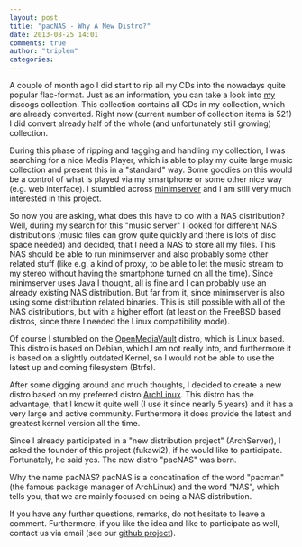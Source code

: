 ```yaml
---
layout: post
title: "pacNAS - Why A New Distro?"
date: 2013-08-25 14:01
comments: true
author: "triplem"
categories:
---
```


A couple of month ago I did start to rip all my CDs into the nowadays quite
popular flac-format. Just as an information, you can take a look into [my](http://www.discogs.com/collection?user=triplem74)
discogs collection. This collection contains all CDs in my collection, which are
already converted. Right now (current number of collection items is 521) I did
convert already half of the whole (and unfortunately still growing) collection.

During this phase of ripping and tagging and handling my collection, I was searching
for a nice Media Player, which is able to play my quite large music collection
and present this in a "standard" way. Some goodies on this would be a control of
what is played via my smartphone or some other nice way (e.g. web interface). I
stumbled across [minimserver](http://www.minimserver.com) and I am still very much
interested in this project.
<!-- more -->

So now you are asking, what does this have to do with a NAS distribution? Well,
during my search for this "music server" I looked for different NAS distributions
(music files can grow quite quickly and there is lots of disc space needed) and
decided, that I need a NAS to store all my files. This NAS should be able to run
minimserver and also probably some other related stuff (like e.g. a kind of proxy,
to be able to let the music stream to my stereo without having the smartphone
turned on all the time). Since minimserver uses Java I thought, all is fine and
I can probably use an already existing NAS distribution. But far from it, since
minimserver is also using some distribution related binaries. This is still possible
with all of the NAS distributions, but with a higher effort (at least on the
FreeBSD based distros, since there I needed the Linux compatibility mode).

Of course I stumbled on the [OpenMediaVault](http://openmediavault.org/) distro,
which is Linux based. This distro is based on Debian, which I am not really into,
and furthermore it is based on a slightly outdated Kernel, so I would not be able
to use the latest up and coming filesystem (Btrfs).

After some digging around and much thoughts, I decided to create a new distro based
on my preferred distro [ArchLinux](http://www.archlinux.org). This distro has the
advantage, that I know it quite well (I use it since nearly 5 years) and it has
a very large and active community. Furthermore it does provide the latest and greatest
kernel version all the time.

Since I already participated in a "new distribution project" (ArchServer), I
asked the founder of this project (fukawi2), if he would like to participate.
Fortunately, he said yes. The new distro "pacNAS" was born.

Why the name pacNAS? pacNAS is a concatination of the word "pacman" (the famous
package manager of ArchLinux) and the word "NAS", which tells you, that we are mainly
focused on being a NAS distribution.

If you have any further questions, remarks, do not hesitate to leave a comment.
Furthermore, if you like the idea and like to participate as well, contact us via
email (see our [github project](http://github.com/pacNAS)).
